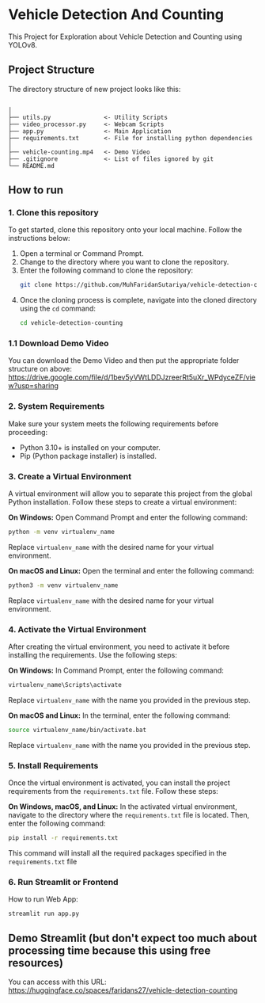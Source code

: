 # Vehicle Detection And Counting
This Project for Exploration about Vehicle Detection and Counting using YOLOv8.

## Project Structure

The directory structure of new project looks like this:

```

│
├── utils.py               <- Utility Scripts
├── video_processor.py     <- Webcam Scripts
├── app.py                 <- Main Application
├── requirements.txt       <- File for installing python dependencies
│
├── vehicle-counting.mp4   <- Demo Video
├── .gitignore             <- List of files ignored by git
└── README.md
```

## How to run

### 1. Clone this repository
To get started, clone this repository onto your local machine. Follow the instructions below:

1. Open a terminal or Command Prompt.
2. Change to the directory where you want to clone the repository.
3. Enter the following command to clone the repository:
   ```bash
   git clone https://github.com/MuhFaridanSutariya/vehicle-detection-counting.git
   ```
4. Once the cloning process is complete, navigate into the cloned directory using the `cd` command:
   ```bash
   cd vehicle-detection-counting
   ```

### 1.1 Download Demo Video
You can download the Demo Video and then put the appropriate folder structure on above: https://drive.google.com/file/d/1bev5yVWtLDDJzreerRt5uXr_WPdyceZF/view?usp=sharing

### 2. System Requirements
Make sure your system meets the following requirements before proceeding:
- Python 3.10+ is installed on your computer.
- Pip (Python package installer) is installed.


### 3. Create a Virtual Environment
A virtual environment will allow you to separate this project from the global Python installation. Follow these steps to create a virtual environment:

**On Windows:**
Open Command Prompt and enter the following command:
```bash
python -m venv virtualenv_name
```
Replace `virtualenv_name` with the desired name for your virtual environment.

**On macOS and Linux:**
Open the terminal and enter the following command:
```bash
python3 -m venv virtualenv_name
```
Replace `virtualenv_name` with the desired name for your virtual environment.

### 4. Activate the Virtual Environment
After creating the virtual environment, you need to activate it before installing the requirements. Use the following steps:

**On Windows:**
In Command Prompt, enter the following command:
```bash
virtualenv_name\Scripts\activate
```
Replace `virtualenv_name` with the name you provided in the previous step.

**On macOS and Linux:**
In the terminal, enter the following command:
```bash
source virtualenv_name/bin/activate.bat
```
Replace `virtualenv_name` with the name you provided in the previous step.

### 5. Install Requirements
Once the virtual environment is activated, you can install the project requirements from the `requirements.txt` file. Follow these steps:

**On Windows, macOS, and Linux:**
In the activated virtual environment, navigate to the directory where the `requirements.txt` file is located. Then, enter the following command:
```bash
pip install -r requirements.txt
```
This command will install all the required packages specified in the `requirements.txt` file 


### 6. Run Streamlit or Frontend

How to run Web App:

``streamlit run app.py``

## Demo Streamlit (but don't expect too much about processing time because this using free resources)

You can access with this URL: https://huggingface.co/spaces/faridans27/vehicle-detection-counting
